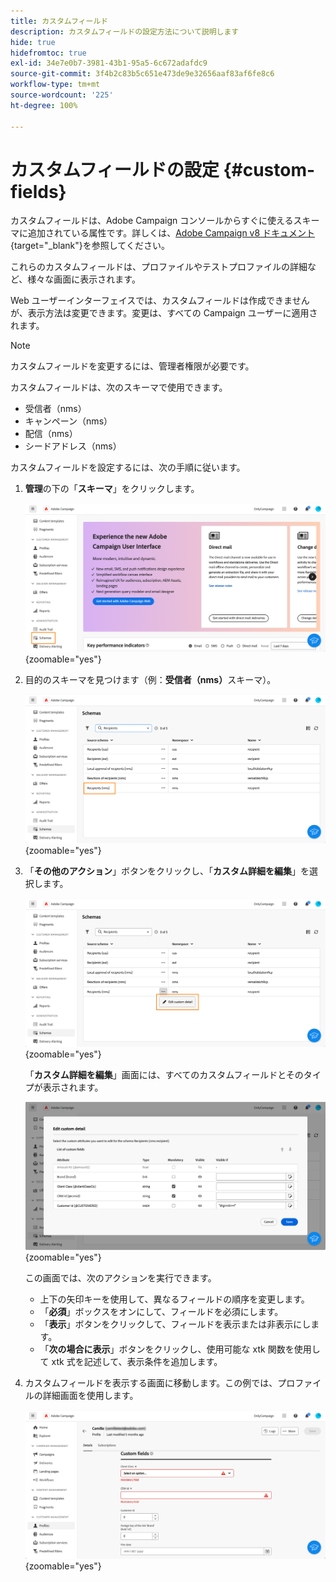 ```yaml
---
title: カスタムフィールド
description: カスタムフィールドの設定方法について説明します
hide: true
hidefromtoc: true
exl-id: 34e7e0b7-3981-43b1-95a5-6c672adafdc9
source-git-commit: 3f4b2c83b5c651e473de9e32656aaf83af6fe8c6
workflow-type: tm+mt
source-wordcount: '225'
ht-degree: 100%

---
```


# カスタムフィールドの設定 {#custom-fields}

カスタムフィールドは、Adobe Campaign コンソールからすぐに使えるスキーマに追加されている属性です。詳しくは、[Adobe Campaign v8 ドキュメント](https://experienceleague.adobe.com/docs/campaign/campaign-v8/developer/shemas-forms/extend-schema.html?lang=ja){target="_blank"}を参照してください。

これらのカスタムフィールドは、プロファイルやテストプロファイルの詳細など、様々な画面に表示されます。

Web ユーザーインターフェイスでは、カスタムフィールドは作成できませんが、表示方法は変更できます。変更は、すべての Campaign ユーザーに適用されます。

>[!NOTE]
>
>カスタムフィールドを変更するには、管理者権限が必要です。

カスタムフィールドは、次のスキーマで使用できます。

* 受信者（nms）
* キャンペーン（nms）
* 配信（nms）
* シードアドレス（nms）

カスタムフィールドを設定するには、次の手順に従います。

1. **管理**&#x200B;の下の「**スキーマ**」をクリックします。

   ![](assets/custom-fields.png){zoomable="yes"}

1. 目的のスキーマを見つけます（例：**受信者（nms）**&#x200B;スキーマ）。

   ![](assets/custom-fields2.png){zoomable="yes"}

1. 「**その他のアクション**」ボタンをクリックし、「**カスタム詳細を編集**」を選択します。

   ![](assets/custom-fields3.png){zoomable="yes"}

   「**カスタム詳細を編集**」画面には、すべてのカスタムフィールドとそのタイプが表示されます。

   ![](assets/custom-fields4.png){zoomable="yes"}

   この画面では、次のアクションを実行できます。

   * 上下の矢印キーを使用して、異なるフィールドの順序を変更します。
   * 「**必須**」ボックスをオンにして、フィールドを必須にします。
   * 「**表示**」ボタンをクリックして、フィールドを表示または非表示にします。
   * 「**次の場合に表示**」ボタンをクリックし、使用可能な xtk 関数を使用して xtk 式を記述して、表示条件を追加します。

1. カスタムフィールドを表示する画面に移動します。この例では、プロファイルの詳細画面を使用します。

   ![](assets/custom-fields5.png){zoomable="yes"}
